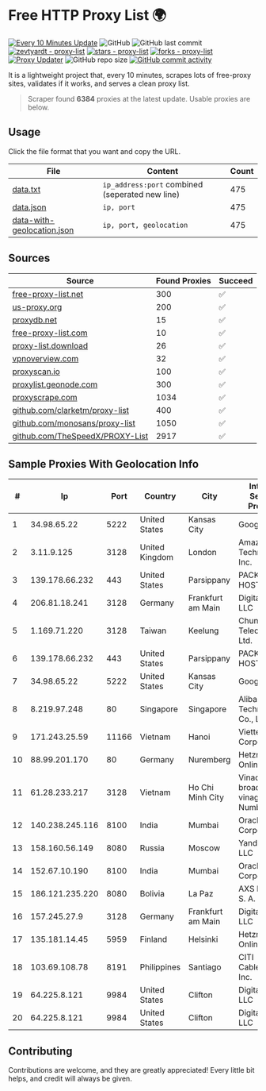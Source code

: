 
# Free HTTP Proxy List 🌍

[![Every 10 Minutes Update](https://github.com/mertguvencli/http-proxy-list/actions/workflows/main.yml/badge.svg?branch=main)](https://github.com/mertguvencli/http-proxy-list/actions/workflows/main.yml)
![GitHub](https://img.shields.io/github/license/mertguvencli/http-proxy-list)
![GitHub last commit](https://img.shields.io/github/last-commit/mertguvencli/http-proxy-list)
[![zevtyardt - proxy-list](https://img.shields.io/static/v1?label=zevtyardt&message=proxy-list&color=blue&logo=github)](https://github.com/zevtyardt/proxy-list "Go to GitHub repo")
[![stars - proxy-list](https://img.shields.io/github/stars/zevtyardt/proxy-list?style=social)](https://github.com/zevtyardt/proxy-list)
[![forks - proxy-list](https://img.shields.io/github/forks/zevtyardt/proxy-list?style=social)](https://github.com/zevtyardt/proxy-list)
[![Proxy Updater](https://github.com/zevtyardt/proxy-list/workflows/Proxy%20Updater/badge.svg)](https://github.com/zevtyardt/proxy-list/actions?query=workflow:"Proxy+Updater")
![GitHub repo size](https://img.shields.io/github/repo-size/zevtyardt/proxy-list)
[![GitHub commit activity](https://img.shields.io/github/commit-activity/m/zevtyardt/proxy-list?logo=commits)](https://github.com/zevtyardt/proxy-list/commits/main)

It is a lightweight project that, every 10 minutes, scrapes lots of free-proxy sites, validates if it works, and serves a clean proxy list.

> Scraper found **6384** proxies at the latest update. Usable proxies are below.

## Usage

Click the file format that you want and copy the URL.

|File|Content|Count|
|----|-------|-----|
|[data.txt](https://raw.githubusercontent.com/mertguvencli/http-proxy-list/main/proxy-list/data.txt)|`ip_address:port` combined (seperated new line)|475|
|[data.json](https://raw.githubusercontent.com/mertguvencli/http-proxy-list/main/proxy-list/data.json)|`ip, port`|475|
|[data-with-geolocation.json](https://raw.githubusercontent.com/mertguvencli/http-proxy-list/main/proxy-list/data-with-geolocation.json)|`ip, port, geolocation`|475|

## Sources

|Source|Found Proxies|Succeed|
|------|-------------|-------|
|[free-proxy-list.net](https://free-proxy-list.net)|300|✅|
|[us-proxy.org](https://www.us-proxy.org)|200|✅|
|[proxydb.net](http://proxydb.net)|15|✅|
|[free-proxy-list.com](https://free-proxy-list.com/?page=&port=&type%5B%5D=http&type%5B%5D=https&up_time=0&search=Search)|10|✅|
|[proxy-list.download](https://www.proxy-list.download/HTTP)|26|✅|
|[vpnoverview.com](https://vpnoverview.com/privacy/anonymous-browsing/free-proxy-servers)|32|✅|
|[proxyscan.io](https://www.proxyscan.io)|100|✅|
|[proxylist.geonode.com](https://proxylist.geonode.com/api/proxy-list?limit=300&page=1&sort_by=lastChecked&sort_type=desc&protocols=http,https)|300|✅|
|[proxyscrape.com](https://api.proxyscrape.com/v2/?request=displayproxies&protocol=http&timeout=10000&country=all&ssl=all&anonymity=all)|1034|✅|
|[github.com/clarketm/proxy-list](https://raw.githubusercontent.com/clarketm/proxy-list/master/proxy-list-raw.txt)|400|✅|
|[github.com/monosans/proxy-list](https://raw.githubusercontent.com/monosans/proxy-list/main/proxies/http.txt)|1050|✅|
|[github.com/TheSpeedX/PROXY-List](https://raw.githubusercontent.com/TheSpeedX/PROXY-List/master/http.txt)|2917|✅|


## Sample Proxies With Geolocation Info

|#|Ip|Port|Country|City|Internet Service Provider|
|-|--|----|-------|----|-------------------------|
|1|34.98.65.22|5222|United States|Kansas City|Google LLC|
|2|3.11.9.125|3128|United Kingdom|London|Amazon Technologies Inc.|
|3|139.178.66.232|443|United States|Parsippany|PACKET-HOST|
|4|206.81.18.241|3128|Germany|Frankfurt am Main|DigitalOcean, LLC|
|5|1.169.71.220|3128|Taiwan|Keelung|Chunghwa Telecom Co., Ltd.|
|6|139.178.66.232|443|United States|Parsippany|PACKET-HOST|
|7|34.98.65.22|5222|United States|Kansas City|Google LLC|
|8|8.219.97.248|80|Singapore|Singapore|Alibaba (US) Technology Co., Ltd.|
|9|171.243.25.59|11166|Vietnam|Hanoi|Viettel Corporation|
|10|88.99.201.170|80|Germany|Nuremberg|Hetzner Online GmbH|
|11|61.28.233.217|3128|Vietnam|Ho Chi Minh City|Vinadata broadcast via vinagame AS Number|
|12|140.238.245.116|8100|India|Mumbai|Oracle Corporation|
|13|158.160.56.149|8080|Russia|Moscow|Yandex.Cloud LLC|
|14|152.67.10.190|8100|India|Mumbai|Oracle Corporation|
|15|186.121.235.220|8080|Bolivia|La Paz|AXS Bolivia S. A.|
|16|157.245.27.9|3128|Germany|Frankfurt am Main|DigitalOcean, LLC|
|17|135.181.14.45|5959|Finland|Helsinki|Hetzner Online GmbH|
|18|103.69.108.78|8191|Philippines|Santiago|CITI Cableworld Inc.|
|19|64.225.8.121|9984|United States|Clifton|DigitalOcean, LLC|
|20|64.225.8.121|9984|United States|Clifton|DigitalOcean, LLC|



## Contributing

Contributions are welcome, and they are greatly appreciated! Every
little bit helps, and credit will always be given.

